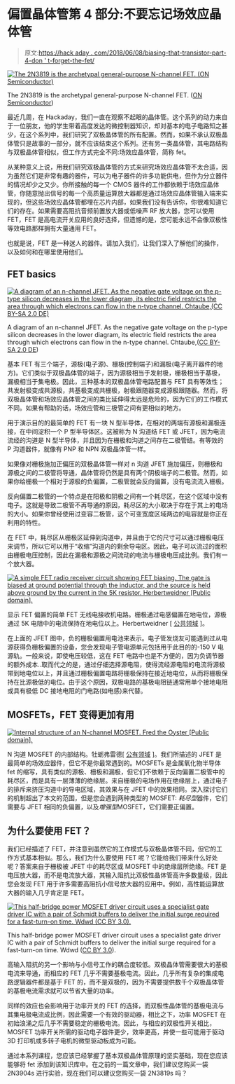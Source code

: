 # 偏置晶体管第 4 部分:不要忘记场效应晶体管

> 原文:[https://hack aday . com/2018/06/08/biasing-that-transistor-part-4-don ' t-forget-the-fet/](https://hackaday.com/2018/06/08/biasing-that-transistor-part-4-dont-forget-the-fet/)

[![The 2N3819 is the archetypal general-purpose N-channel FET. (ON Semiconductor)](../Images/5e17be2fe24c6a8092d1478ccda69b24.png)](https://hackaday.com/wp-content/uploads/2018/06/2n3819-datasheet.jpg)

The 2N3819 is the archetypal general-purpose N-channel FET. ([ON Semiconductor](https://www.onsemi.com/pub/Collateral/2N3819-D.PDF))

最近几周，在 Hackaday，我们一直在观察不起眼的晶体管。这个系列的动力来自于一位朋友，他的学生带着高度发达的微控制器知识，却对基本的电子电路知之甚少，在这个系列中，我们研究了双极晶体管的所有配置。然而，如果不承认双极晶体管只是故事的一部分，就不应该结束这个系列。还有另一类晶体管，其电路结构与双极晶体管相似，但工作方式完全不同:场效应晶体管，简称 fet。

从某种意义上说，用我们研究双极晶体管的方式来研究场效应晶体管不太合适，因为虽然它们是非常有趣的器件，可以为电子器件的许多功能供电，但作为分立器件的情况却少之又少。你所接触的每一个 CMOS 器件的工作都依赖于场效应晶体管，你随意抛出信号的每一个高质量运算放大器都是通过场效应晶体管输入端来实现的，但这些场效应晶体管都埋在芯片内部，如果我们没有告诉你，你很难知道它们的存在。如果需要高阻抗音频前置放大器或低噪声 RF 放大器，您可以使用 FET，FET 是高电流开关应用的良好选择，但遗憾的是，您可能永远不会像双极性等效电路那样拥有大量通用 FET。

也就是说，FET 是一种迷人的器件。请加入我们，让我们深入了解他们的操作，以及如何和在哪里使用他们。

## FET basics

[![A diagram of an n-channel JFET. As the negative gate voltage on the p-type silicon decreases in the lower diagram, its electric field restricts the area through which electrons can flow in the n-type channel. Chtaube,(CC BY-SA 2.0 DE)](../Images/ae2c91cce600401b98c689958f16d669.png)](https://hackaday.com/wp-content/uploads/2018/04/jfet-chtaube0504131.png)

A diagram of an n-channel JFET. As the negative gate voltage on the p-type silicon decreases in the lower diagram, its electric field restricts the area through which electrons can flow in the n-type channel. Chtaube,([CC BY-SA 2.0 DE](https://commons.wikimedia.org/wiki/File:Jfet-chtaube050413.png))

基本 FET 有三个端子，源极(电子源)、栅极(控制端子)和漏极(电子离开器件的地方)。它们类似于双极晶体管的端子，因为源极相当于发射极，栅极相当于基极，漏极相当于集电极。因此，三种基本的双极晶体管电路配置与 FET 具有等效性；共发射极变成共源极，共基极变成共栅极，射极跟随器变成源极跟随器。然而，将双极晶体管和场效应晶体管之间的类比延伸得太远是危险的，因为它们的工作模式不同。如果有帮助的话，场效应管和三极管之间有更相似的地方。

用于演示目的的最简单的 FET 有一块 N 型半导体，在相对的两端有源极和漏极连接，在中间淀积一个 P 型半导体区。这被称为 N 沟道结 FET 或 JFET，因为电流流经的沟道是 N 型半导体，并且因为在栅极和沟道之间存在二极管结。有等效的 P 沟道器件，就像有 PNP 和 NPN 双极晶体管一样。

如果像对栅极施加正偏压的双极晶体管一样对 n 沟道 JFET 施加偏压，则栅极和源极之间的二极管将导通，晶体管将仍然是具有两个阴极端子的二极管。然而，如果你给栅极一个相对于源极的负偏置，二极管就会反向偏置，没有电流流入栅极。

反向偏置二极管的一个特点是在阳极和阴极之间有一个耗尽区，在这个区域中没有电子。这就是导致二极管不再导通的原因，耗尽区的大小取决于存在于其上的电场的大小。如果你曾经使用过变容二极管，这个可变宽度区域两边的电容就是你正在利用的特性。

在 FET 中，耗尽区从栅极区延伸到沟道中，并且由于它的尺寸可以通过栅极电压来调节，所以它可以用于“收缩”沟道内的剩余导电区。因此，电子可以流过的面积由栅极电压控制，因此在漏极和源极之间流动的电流与栅极电压成比例。我们有一个放大器。

[![A simple FET radio receiver circuit showing FET biasing. The gate is biased at ground potential through the inductor, and the source is held above ground by the current in the 5K resistor. Herbertweidner [Public domain].](../Images/c1b3a13515bb736dc82f8977e1b1f463.png)](https://hackaday.com/wp-content/uploads/2018/06/1kreiser_mit_fet.png) 

显示 FET 偏置的简单 FET 无线电接收机电路。栅极通过电感偏置在地电位，源极通过 5K 电阻中的电流保持在地电位以上。Herbertweidner [ [公共领域](https://commons.wikimedia.org/wiki/File:1kreiser_mit_FET.png) ]。

在上面的 JFET 图中，负的栅极偏置用电池来表示。电子管发烧友可能遇到过从电源获得负栅极偏置的设备，您会发现电子管电源单元包括用于此目的的-150 V 电源轨。一般来说，即使电压较低，这在 FET 电路中也是不方便的，因为负调节器的额外成本..取而代之的是，通过仔细选择源电阻，使得流经源电阻的电流将源极带到地电位以上，并且通过栅极偏置电路将栅极保持在接近地电位，从而将栅极保持在比源极低的电位。由于这个原因，双极电路的基极电阻链通常用单个接地电阻或具有极低 DC 接地电阻的门电路(如电感)来代替。

## MOSFETs，FET 变得更加有用

[![Internal structure of an N-channel MOSFET. Fred the Oyster [Public domain].](../Images/cc7512e29add3c3856a05de695ef0430.png)](https://hackaday.com/wp-content/uploads/2018/04/n-channel_mosfet-svg1.png)

N 沟道 MOSFET 的内部结构。牡蛎弗雷德[ [公有领域](https://commons.wikimedia.org/wiki/File:N-channel_mosfet.svg) ]。我们所描述的 JFET 是最简单的场效应器件，但它不是你最常遇到的。MOSFETs 是金属氧化物半导体 fet 的缩写，具有类似的源极、栅极和漏极，但它们不依赖于反向偏置二极管中的耗尽区，而是具有一层薄薄的绝缘层。来自栅极的电场作用在绝缘层上，通过电子的排斥来挤压沟道中的导电区域，其效果与在 JFET 中的效果相同。深入探讨它们的机制超出了本文的范围，但是您会遇到两种类型的 MOSFET: *耗尽型*器件，它们需要与 JFET 相同的负偏置，以及*增强型*MOSFET，它们需要正偏置。

## 为什么要使用 FET？

我们已经描述了 FET，并注意到虽然它的工作模式与双极晶体管不同，但它的工作方式基本相似。那么，我们为什么要使用 FET 呢？它能给我们带来什么好处呢？答案来自于栅极被 JFET 中的耗尽区或 MOSFET 中的绝缘层所绝缘。FET 是电压放大器，而不是电流放大器，其输入阻抗比双极性晶体管高许多数量级，因此您会发现 FET 用于许多需要高阻抗小信号放大器的应用中。例如，高性能运算放大器的输入几乎肯定是 FET。

[![This half-bridge power MOSFET driver circuit uses a specialist gate driver IC with a pair of Schmidt buffers to deliver the initial surge required for a fast-turn-on time. Wdwd (CC BY 3.0).](../Images/0076b028a64b40f12a72eacc1035aa55.png)](https://hackaday.com/wp-content/uploads/2018/06/bootstrap_half-bridge-svg.png)

This half-bridge power MOSFET driver circuit uses a specialist gate driver IC with a pair of Schmidt buffers to deliver the initial surge required for a fast-turn-on time. Wdwd ([CC BY 3.0](https://commons.wikimedia.org/wiki/File:Bootstrap_Half-Bridge.svg)).

高输入阻抗的另一个影响与小信号工作的耦合度较低。双极晶体管需要很大的基极电流来导通，而相应的 FET 几乎不需要基极电流。因此，几乎所有复杂的集成电路逻辑器件都是基于 FET 的，而不是双极的，因为不需要提供数千个双极晶体管的基极电流需求就可以节省大量的功率。

同样的效应也会影响用于功率开关的 FET 的选择，而双极性晶体管的基极电流与其集电极电流成比例，因此需要一个有效的驱动器，相比之下，功率 MOSFET 在初始浪涌之后几乎不需要稳定的栅极电流。因此，与相应的双极性开关相比，MOSFET 功率开关所需的驱动电子器件更少，效率更高，并使一些可能用于驱动 3D 打印机或多转子电机的微型驱动板成为可能。

通过本系列课程，您应该已经掌握了基本双极晶体管原理的坚实基础，现在您应该能够将 fet 添加到该知识库中。在之前的一篇文章中，我们建议您购买一袋 2N3904s 进行实验，现在我们可以建议您购买一袋 2N3819s 吗？